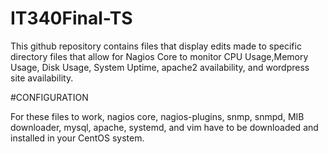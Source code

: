 # IT340Final-TS


This github repository contains files that display edits made to specific directory files that allow for Nagios Core to monitor CPU Usage,Memory Usage, Disk Usage, System Uptime, apache2 availability, and wordpress site availability.

#CONFIGURATION

For these files to work, nagios core, nagios-plugins, snmp, snmpd, MIB downloader, mysql, apache, systemd, and vim have to be downloaded and installed in your CentOS system. 
